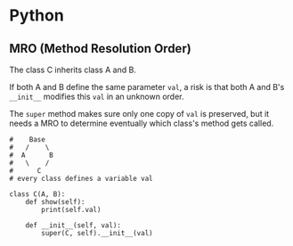 Python 
===

MRO (Method Resolution Order)
---
The class C inherits class A and B. 

If both A and B define the same parameter `val`, 
a risk is that both A and B's `__init__` modifies this `val` in an unknown order.

The `super` method makes sure only one copy of `val` is preserved, 
but it needs a MRO to determine eventually which class's method gets called.

```
#    Base
#   /    \ 
#  A      B
#   \    /
#      C
# every class defines a variable val

class C(A, B):
    def show(self):
        print(self.val)
        
    def __init__(self, val):
        super(C, self).__init__(val)
```
